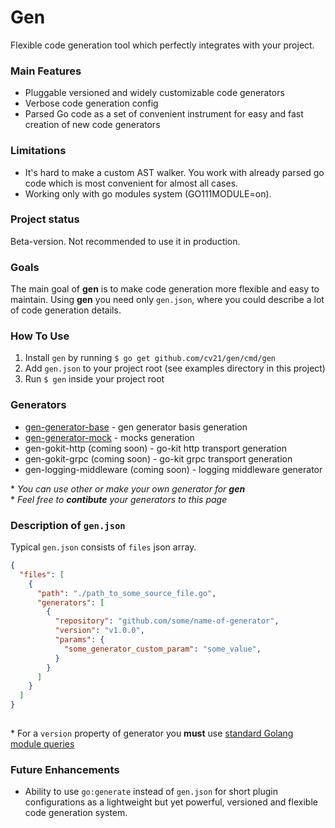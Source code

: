 # Gen

Flexible code generation tool which perfectly integrates with your project.

### Main Features
- Pluggable versioned and widely customizable code generators
- Verbose code generation config
- Parsed Go code as a set of convenient instrument for easy and fast creation of new code generators

### Limitations
- It's hard to make a custom AST walker. You work with already parsed go code which is most convenient for almost all cases.
- Working only with go modules system (GO111MODULE=on).

### Project status
Beta-version. Not recommended to use it in production.

### Goals
The main goal of __gen__ is to make code generation more flexible and easy to maintain. 
Using __gen__ you need only `gen.json`, where you could describe a lot of code generation details.

### How To Use

1. Install `gen` by running `$ go get github.com/cv21/gen/cmd/gen`
2. Add `gen.json` to your project root (see examples directory in this project)
3. Run `$ gen` inside your project root

### Generators

- [gen-generator-base](https://github.com/cv21/gen-generator-base) - gen generator basis generation
- [gen-generator-mock](https://github.com/cv21/gen-generator-mock) - mocks generation
- gen-gokit-http (coming soon) - go-kit http transport generation
- gen-gokit-grpc (coming soon) - go-kit grpc transport generation
- gen-logging-middleware (coming soon) - logging middleware generator

\* *You can use other or make your own generator for __gen__*<br>\* *Feel free to __contibute__ your generators to this page*

### Description of `gen.json`

Typical `gen.json` consists of `files` json array.

```json
{
  "files": [
    {
      "path": "./path_to_some_source_file.go",
      "generators": [
        {
          "repository": "github.com/some/name-of-generator",
          "version": "v1.0.0",
          "params": {
            "some_generator_custom_param": "some_value",
          }
        }
      ]
    }
  ]
}
    
```

\* For a `version` property of generator you __must__ use [standard Golang module queries](https://tip.golang.org/cmd/go/#hdr-Module_queries)

### Future Enhancements

- Ability to use `go:generate` instead of `gen.json` for short plugin configurations as a lightweight but yet powerful, versioned and flexible code generation system.
